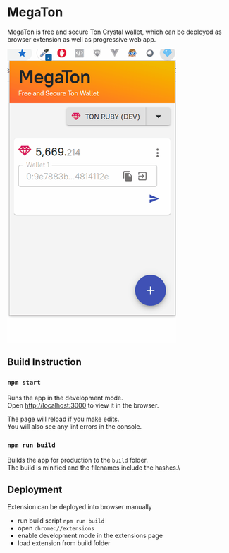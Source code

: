# MegaTon

MegaTon is free and secure Ton Crystal wallet, which can be deployed as browser extension as well as progressive web app.

![Wallet_Animation](/docs/screenshots/Animation.gif)

## Build Instruction

### `npm start`

Runs the app in the development mode.\
Open [http://localhost:3000](http://localhost:3000) to view it in the browser.

The page will reload if you make edits.\
You will also see any lint errors in the console.

### `npm run build`

Builds the app for production to the `build` folder.\
The build is minified and the filenames include the hashes.\

## Deployment

Extension can be deployed into browser manually

* run build script
    `npm run build`
* open `chrome://extensions`
* enable development mode in the extensions page
* load extension from build folder
